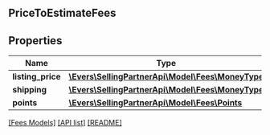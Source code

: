 ## PriceToEstimateFees

## Properties

Name | Type | Description | Notes
------------ | ------------- | ------------- | -------------
**listing_price** | [**\Evers\SellingPartnerApi\Model\Fees\MoneyType**](MoneyType.md) |  |
**shipping** | [**\Evers\SellingPartnerApi\Model\Fees\MoneyType**](MoneyType.md) |  | [optional]
**points** | [**\Evers\SellingPartnerApi\Model\Fees\Points**](Points.md) |  | [optional]

[[Fees Models]](../) [[API list]](../../Api) [[README]](../../../README.md)
